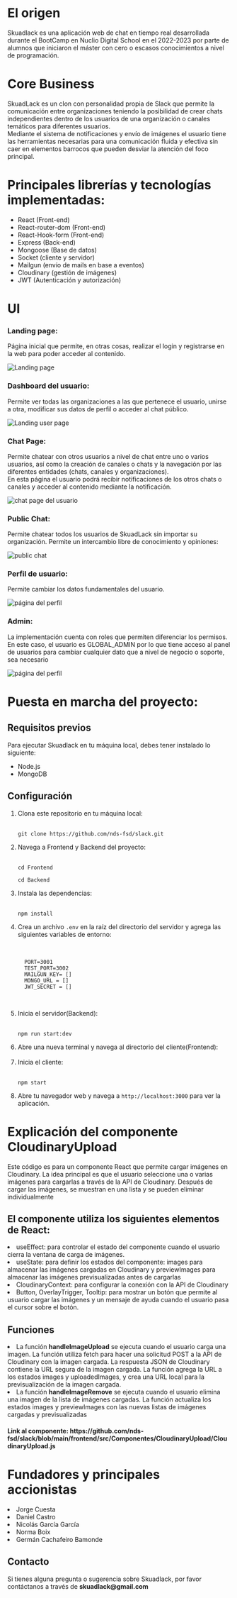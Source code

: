<h1>El origen</h1>


Skuadlack es una aplicación web de chat en tiempo real desarrollada durante el BootCamp en Nuclio Digital School en el 2022-2023 por parte de alumnos que iniciaron el máster con cero o escasos conocimientos a nivel de programación. 

<h1>Core Business </h1>
SkuadLack es un clon con personalidad propia de Slack que permite la comunicación entre 
organizaciones teniendo la posibilidad de crear chats independientes dentro de los usuarios de una organización o canales temáticos para diferentes usuarios.</br>
Mediante el sistema de notificaciones y envío de imágenes el usuario tiene las herramientas necesarias para una comunicación fluida y efectiva sin caer en elementos barrocos que pueden desviar la atención del foco principal.

<h1>Principales librerías y tecnologías implementadas: </h1>
<ul>
<li>React (Front-end)</li>
<li>React-router-dom (Front-end)</li>
<li>React-Hook-form (Front-end)</li>
<li>Express (Back-end)</li>
<li>Mongoose (Base de datos)</li>
<li>Socket (cliente y servidor)</li>
<li>Mailgun (envío de mails en base a eventos)</li>
<li>Cloudinary (gestión de imágenes)</li>
<li>JWT (Autenticación y autorización)</li>
  </ul>

<h1>UI</h1>
<h3>Landing page:</h3>
<p>Página inicial que permite, en otras cosas, realizar el login y registrarse en la web para poder acceder al contenido.</p>
<img src='./frontend/src/Assets/landingPage.png' alt="Landing page"/>
<h3>Dashboard del usuario:</h3>
<p>Permite ver todas las organizaciones a las que pertenece el usuario, unirse a otra, modificar sus datos de perfil o acceder al chat público.</p>
<img src='./frontend/src/Assets/LUPPage.png' alt="Landing user page"/>
<h3>Chat Page:</h3>
<p>Permite chatear con otros usuarios a nivel de chat entre uno o varios usuarios, así como la creación de canales o chats y la navegación por las diferentes entidades (chats, canales y organizaciones).</br>
En esta página el usuario podrá recibir notificaciones de los otros chats o canales y acceder al contenido mediante la notificación.</p>
<img src='./frontend/src/Assets/chatPage3.png' alt="chat page del usuario"/>
<h3>Public Chat:</h3>
<p>Permite chatear todos los usuarios de SkuadLack sin importar su organización. Permite un intercambio libre de conocimiento y opiniones:</p>
<img src='./frontend/src/Assets/publicChat.png' alt="public chat"/>
<h3>Perfil de usuario:</h3>
<p>Permite cambiar los datos fundamentales del usuario.</p>
<img src='./frontend/src/Assets/perfilPage.png' alt="página del perfil"/>
<h3>Admin:</h3>
<p>La implementación cuenta con roles que permiten diferenciar los permisos. En este caso, el usuario es GLOBAL_ADMIN por lo que tiene acceso al panel de usuarios para cambiar cualquier dato que a nivel de negocio o soporte, sea necesario</p>
<img src='./frontend/src/Assets/adminPage.png' alt="página del perfil"/>



<h1>Puesta en marcha del proyecto:</h1>

<h2>Requisitos previos</h2>
Para ejecutar Skuadlack en tu máquina local, debes tener instalado lo siguiente:
<ul>
	<li>Node.js</li>
  <li>MongoDB</li>
</ul>
  
<h2>Configuración</h2>

<ol>
	<li>Clona este repositorio en tu máquina local:</li> </br>
	<pre><code>git clone https://github.com/nds-fsd/slack.git</code></pre>
	<li>Navega a Frontend y Backend del proyecto:</li></br>
	<pre><code>cd Frontend</code></pre>
  <pre><code>cd Backend</code></pre>
	<li>Instala las dependencias:</li></br>
	<pre><code>npm install</code></pre>
	<li>Crea un archivo <code>.env</code> en la raíz del directorio del servidor y agrega las siguientes variables de entorno:</li></br>
	<pre>
  <code>
  PORT=3001
  TEST_PORT=3002
  MAILGUN_KEY= []
  MONGO_URL = []
  JWT_SECRET = []
  </code>
  </pre>
	<li>Inicia el servidor(Backend):</li></br>
	<pre><code>npm run start:dev</code></pre>
	<li>Abre una nueva terminal y navega al directorio del cliente(Frontend):</li></br>
	<li>Inicia el cliente:</li></br>
	<pre><code>npm start</code></pre>
	<li>Abre tu navegador web y navega a <code>http://localhost:3000</code> para ver la aplicación.</li>
</ol>
<h1>Explicación del componente CloudinaryUpload</h1>
<p>Este código es para un componente React que permite cargar imágenes en Cloudinary. La idea principal es que el usuario seleccione una o varias imágenes para cargarlas a través de la API de Cloudinary. Después de cargar las imágenes, se muestran en una lista y se pueden eliminar individualmente</p>
<h2>El componente utiliza los siguientes elementos de React:</h2>
<lu>
<li>useEffect: para controlar el estado del componente cuando el usuario cierra la ventana de carga de imágenes.</li>
<li>useState: para definir los estados del componente: images para almacenar las imágenes cargadas en Cloudinary y previewImages para almacenar las imágenes previsualizadas antes de cargarlas</li>
<li>CloudinaryContext: para configurar la conexión con la API de Cloudinary</li>
<li>Button, OverlayTrigger, Tooltip: para mostrar un botón que permite al usuario cargar las imágenes y un mensaje de ayuda cuando el usuario pasa el cursor sobre el botón.</li>
</lu>
<h2>Funciones</h2>
<lu>
	<li>La función <b>handleImageUpload</b> se ejecuta cuando el usuario carga una imagen. La función utiliza fetch para hacer una solicitud POST a la API de Cloudinary con la imagen cargada. La respuesta JSON de Cloudinary contiene la URL segura de la imagen cargada. La función agrega la URL a los estados images y uploadedImages, y crea una URL local para la previsualización de la imagen cargada.</li>
	<li>La función <b>handleImageRemove</b> se ejecuta cuando el usuario elimina una imagen de la lista de imágenes cargadas. La función actualiza los estados images y previewImages con las nuevas listas de imágenes cargadas y previsualizadas</li>
</lu>
<h4>Link al componente: https://github.com/nds-fsd/slack/blob/main/frontend/src/Componentes/CloudinaryUpload/CloudinaryUpload.js</h4>

<h1>Fundadores y principales accionistas</h1>
<lu>
<li>Jorge Cuesta</li>
<li>Daniel Castro</li>
<li>Nicolás García García</li>
<li>Norma Boix</li>
<li>Germán Cachafeiro Bamonde</li>

</lu>

<h2>Contacto</h2>
Si tienes alguna pregunta o sugerencia sobre Skuadlack, por favor contáctanos a través de <b>skuadlack@gmail.com</b>
